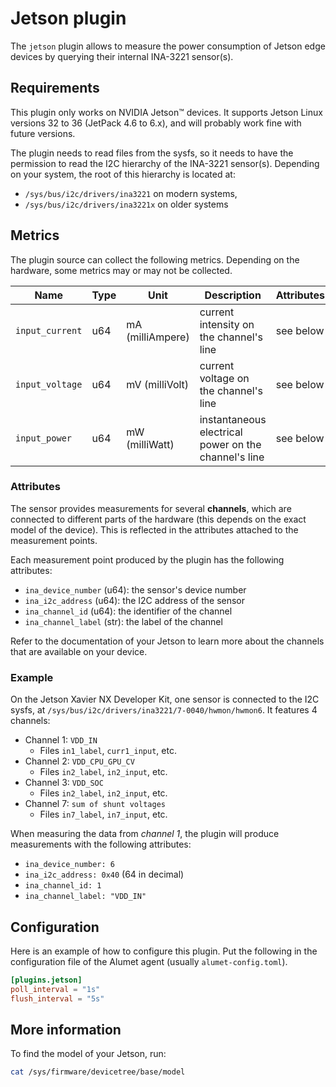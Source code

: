 # Jetson plugin

The `jetson` plugin allows to measure the power consumption of Jetson edge devices by querying their internal INA-3221 sensor(s).

## Requirements

This plugin only works on NVIDIA Jetson™ devices.
It supports Jetson Linux versions 32 to 36 (JetPack 4.6 to 6.x), and will probably work fine with future versions.

The plugin needs to read files from the sysfs, so it needs to have the permission to read the I2C hierarchy of the INA-3221 sensor(s).
Depending on your system, the root of this hierarchy is located at:
- `/sys/bus/i2c/drivers/ina3221` on modern systems,
- `/sys/bus/i2c/drivers/ina3221x` on older systems

## Metrics

The plugin source can collect the following metrics.
Depending on the hardware, some metrics may or may not be collected.

|Name|Type|Unit|Description|Attributes|
|----|----|----|-----------|----------|
|`input_current`| u64 | mA (milliAmpere) | current intensity on the channel's line | see below |
|`input_voltage`| u64 | mV (milliVolt)| current voltage on the channel's line    | see below |
|`input_power`  | u64 | mW (milliWatt)| instantaneous electrical power on the channel's line    | see below |

### Attributes

The sensor provides measurements for several **channels**, which are connected to different parts of the hardware (this depends on the exact model of the device). This is reflected in the attributes attached to the measurement points.

Each measurement point produced by the plugin has the following attributes:
- `ina_device_number` (u64): the sensor's device number
- `ina_i2c_address` (u64): the I2C address of the sensor
- `ina_channel_id` (u64): the identifier of the channel
- `ina_channel_label` (str): the label of the channel

Refer to the documentation of your Jetson to learn more about the channels that are available on your device.

### Example

On the Jetson Xavier NX Developer Kit, one sensor is connected to the I2C sysfs, at `/sys/bus/i2c/drivers/ina3221/7-0040/hwmon/hwmon6`. It features 4 channels:
- Channel 1: `VDD_IN`
  - Files `in1_label`, `curr1_input`, etc.
- Channel 2: `VDD_CPU_GPU_CV`
  - Files `in2_label`, `in2_input`, etc.
- Channel 3: `VDD_SOC`
  - Files `in2_label`, `in2_input`, etc.
- Channel 7: `sum of shunt voltages`
  - Files `in7_label`, `in7_input`, etc.

When measuring the data from _channel 1_, the plugin will produce measurements with the following attributes:
- `ina_device_number: 6`
- `ina_i2c_address: 0x40` (64 in decimal)
- `ina_channel_id: 1`
- `ina_channel_label: "VDD_IN"`

## Configuration

Here is an example of how to configure this plugin.
Put the following in the configuration file of the Alumet agent (usually `alumet-config.toml`).

```toml
[plugins.jetson]
poll_interval = "1s"
flush_interval = "5s"
```

## More information

To find the model of your Jetson, run:

```sh
cat /sys/firmware/devicetree/base/model
```
